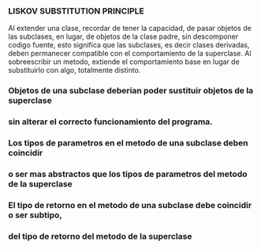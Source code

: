 ###                                      LISKOV SUBSTITUTION PRINCIPLE

Al extender una clase, recordar de tener la capacidad, de pasar objetos de las subclases, en lugar,
de objetos de la clase padre, sin descomponer codigo fuente, esto significa que las subclases,
es decir clases derivadas, deben permanecer compatible con el comportamiento de la superclase.
Al sobreescribir un metodo, extiende el comportamiento base en lugar de substituirlo con algo,
totalmente distinto.

###                         Objetos de una subclase deberían poder sustituir objetos de la superclase 
###                                  sin alterar el correcto funcionamiento del programa.

###                              Los tipos de parametros en el metodo de una subclase deben coincidir 
###                             o ser mas abstractos que los tipos de parametros del metodo de la superclase

###                                 El tipo de retorno en el metodo de una subclase debe coincidir o ser subtipo, 
###                                         del tipo de retorno del metodo de la superclase
            